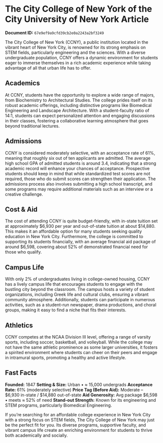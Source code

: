 # The City College of New York of the City University of New York Article

**Document ID:** `67e9ef9a9cfd39cb2e0a2243a2bf3249`

The City College of New York (CCNY), a public institution located in the vibrant heart of New York City, is renowned for its strong emphasis on STEM fields, particularly engineering and the sciences. With a diverse undergraduate population, CCNY offers a dynamic environment for students eager to immerse themselves in a rich academic experience while taking advantage of all that urban life has to offer.

## Academics
At CCNY, students have the opportunity to explore a wide range of majors, from Biochemistry to Architectural Studies. The college prides itself on its robust academic offerings, including distinctive programs like Biomedical Engineering and Landscape Architecture. With a student-faculty ratio of 14:1, students can expect personalized attention and engaging discussions in their classes, fostering a collaborative learning atmosphere that goes beyond traditional lectures.

## Admissions
CCNY is considered moderately selective, with an acceptance rate of 61%, meaning that roughly six out of ten applicants are admitted. The average high school GPA of admitted students is around 3.4, indicating that a strong academic record will enhance your chances of acceptance. Prospective students should keep in mind that while standardized test scores are not required, those who do submit scores can strengthen their application. The admissions process also involves submitting a high school transcript, and some programs may require additional materials such as an interview or a creative challenge.

## Cost & Aid
The cost of attending CCNY is quite budget-friendly, with in-state tuition set at approximately $6,930 per year and out-of-state tuition at about $14,880. This makes it an affordable option for many students seeking quality education in New York City. Furthermore, the college is committed to supporting its students financially, with an average financial aid package of around $6,598, covering about 52% of demonstrated financial need for those who qualify.

## Campus Life
With only 2% of undergraduates living in college-owned housing, CCNY has a lively campus life that encourages students to engage with the bustling city beyond the classroom. The campus hosts a variety of student organizations, including Greek life and cultural clubs, ensuring a vibrant community atmosphere. Additionally, students can participate in numerous activities, such as a student-run newspaper, drama productions, and choral groups, making it easy to find a niche that fits their interests.

## Athletics
CCNY competes at the NCAA Division III level, offering a range of varsity sports, including soccer, basketball, and volleyball. While the college may not have the same athletic prominence as some larger universities, it fosters a spirited environment where students can cheer on their peers and engage in intramural sports, promoting a healthy and active lifestyle.

## Fast Facts
**Founded:** 1847
**Setting & Size:** Urban • ≈ 15,000 undergrads
**Acceptance Rate:** 61% (moderately selective)
**Price Tag (Before Aid):** Moderate – $6,930 in-state / $14,880 out-of-state
**Aid Generosity:** Avg package $6,598 • meets ≈ 52% of need
**Stand-out Strength:** Known for its engineering and STEM programs, particularly Biomedical Engineering.

If you’re searching for an affordable college experience in New York City with a strong focus on STEM fields, The City College of New York may just be the perfect fit for you. Its diverse programs, supportive faculty, and vibrant campus life create an enriching environment for students to thrive both academically and socially.
